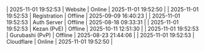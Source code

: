 | 2025-11-01 19:52:53 | Website | Online | 2025-11-01 19:52:50 |
| 2025-11-01 19:52:53 | Registration | Offline | 2025-09-09 16:40:23 |
| 2025-11-01 19:52:53 | Auth Server | Offline | 2025-08-18 09:33:31 |
| 2025-11-01 19:52:53 | Kezan (PvE) | Offline | 2025-10-11 12:51:30 |
| 2025-11-01 19:52:53 | Gurubashi (PvP) | Offline | 2025-08-23 21:44:06 |
| 2025-11-01 19:52:53 | Cloudflare | Online | 2025-11-01 19:52:50 |

